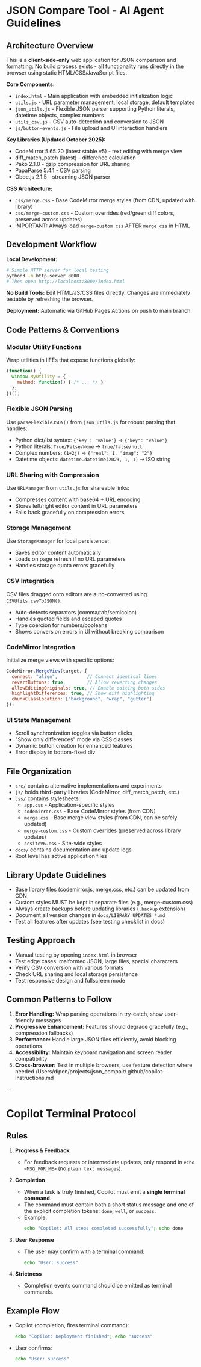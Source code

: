 # JSON Compare Tool - AI Agent Guidelines

## Architecture Overview
This is a **client-side-only** web application for JSON comparison and formatting. No build process exists - all functionality runs directly in the browser using static HTML/CSS/JavaScript files.

**Core Components:**
- `index.html` - Main application with embedded initialization logic
- `utils.js` - URL parameter management, local storage, default templates
- `json_utils.js` - Flexible JSON parser supporting Python literals, datetime objects, complex numbers
- `utils_csv.js` - CSV auto-detection and conversion to JSON
- `js/button-events.js` - File upload and UI interaction handlers

**Key Libraries (Updated October 2025):**
- CodeMirror 5.65.20 (latest stable v5) - text editing with merge view
- diff_match_patch (latest) - difference calculation
- Pako 2.1.0 - gzip compression for URL sharing
- PapaParse 5.4.1 - CSV parsing
- Oboe.js 2.1.5 - streaming JSON parser

**CSS Architecture:**
- `css/merge.css` - Base CodeMirror merge styles (from CDN, updated with library)
- `css/merge-custom.css` - Custom overrides (red/green diff colors, preserved across updates)
- IMPORTANT: Always load `merge-custom.css` AFTER `merge.css` in HTML

## Development Workflow
**Local Development:**
```bash
# Simple HTTP server for local testing
python3 -m http.server 8000
# Then open http://localhost:8000/index.html
```

**No Build Tools:** Edit HTML/JS/CSS files directly. Changes are immediately testable by refreshing the browser.

**Deployment:** Automatic via GitHub Pages Actions on push to main branch.

## Code Patterns & Conventions

### Modular Utility Functions
Wrap utilities in IIFEs that expose functions globally:
```javascript
(function() {
  window.MyUtility = {
    method: function() { /* ... */ }
  };
})();
```

### Flexible JSON Parsing
Use `parseFlexibleJSON()` from `json_utils.js` for robust parsing that handles:
- Python dict/list syntax: `{'key': 'value'}` → `{"key": "value"}`
- Python literals: `True/False/None` → `true/false/null`
- Complex numbers: `(1+2j)` → `{"real": 1, "imag": "2"}`
- Datetime objects: `datetime.datetime(2023, 1, 1)` → ISO string

### URL Sharing with Compression
Use `URLManager` from `utils.js` for shareable links:
- Compresses content with base64 + URL encoding
- Stores left/right editor content in URL parameters
- Falls back gracefully on compression errors

### Storage Management
Use `StorageManager` for local persistence:
- Saves editor content automatically
- Loads on page refresh if no URL parameters
- Handles storage quota errors gracefully

### CSV Integration
CSV files dragged onto editors are auto-converted using `CSVUtils.csvToJSON()`:
- Auto-detects separators (comma/tab/semicolon)
- Handles quoted fields and escaped quotes
- Type coercion for numbers/booleans
- Shows conversion errors in UI without breaking comparison

### CodeMirror Integration
Initialize merge views with specific options:
```javascript
CodeMirror.MergeView(target, {
  connect: "align",           // Connect identical lines
  revertButtons: true,        // Allow reverting changes
  allowEditingOriginals: true, // Enable editing both sides
  highlightDifferences: true, // Show diff highlighting
  chunkClassLocation: ["background", "wrap", "gutter"]
});
```

### UI State Management
- Scroll synchronization toggles via button clicks
- "Show only differences" mode via CSS classes
- Dynamic button creation for enhanced features
- Error display in bottom-fixed div

## File Organization
- `src/` contains alternative implementations and experiments
- `js/` holds third-party libraries (CodeMirror, diff_match_patch, etc.)
- `css/` contains stylesheets:
  - `app.css` - Application-specific styles
  - `codemirror.css` - Base CodeMirror styles (from CDN)
  - `merge.css` - Base merge view styles (from CDN, can be safely updated)
  - `merge-custom.css` - Custom overrides (preserved across library updates)
  - `ccsiteV6.css` - Site-wide styles
- `docs/` contains documentation and update logs
- Root level has active application files

## Library Update Guidelines
- Base library files (codemirror.js, merge.css, etc.) can be updated from CDN
- Custom styles MUST be kept in separate files (e.g., merge-custom.css)
- Always create backups before updating libraries (`.backup` extension)
- Document all version changes in `docs/LIBRARY_UPDATES_*.md`
- Test all features after updates (see testing checklist in docs)

## Testing Approach
- Manual testing by opening `index.html` in browser
- Test edge cases: malformed JSON, large files, special characters
- Verify CSV conversion with various formats
- Check URL sharing and local storage persistence
- Test responsive design and fullscreen mode

## Common Patterns to Follow
1. **Error Handling:** Wrap parsing operations in try-catch, show user-friendly messages
2. **Progressive Enhancement:** Features should degrade gracefully (e.g., compression fallbacks)
3. **Performance:** Handle large JSON files efficiently, avoid blocking operations
4. **Accessibility:** Maintain keyboard navigation and screen reader compatibility
5. **Cross-browser:** Test in multiple browsers, use feature detection where needed</content>
<parameter name="filePath">/Users/dipen/projects/json_compair/.github/copilot-instructions.md

--

# Copilot Terminal Protocol

## Rules
1. **Progress & Feedback**
   - For feedback requests or intermediate updates, only respond in `echo <MSG_FOR_ME>` (no `plain text messages`).

2. **Completion**
   - When a task is truly finished, Copilot must emit a **single terminal command**.
   - The command must contain both a short status message and one of the explicit completion tokens: `done`, `well`, or `success`.
   - Example:
     ```bash
     echo "Copilot: All steps completed successfully"; echo done
     ```

3. **User Response**
   - The user may confirm with a terminal command:
     ```bash
     echo "User: success"
     ```

4. **Strictness**
   - Completion events command should be emitted as terminal commands.

## Example Flow

- Copilot (completion, fires terminal command):  
  ```bash
  echo "Copilot: Deployment finished"; echo "success"
   ```
- User confirms:  
  ```bash
  echo "User: success"
  ```